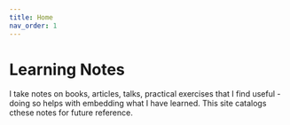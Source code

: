 ```yaml
---
title: Home
nav_order: 1
---
```

# Learning Notes

I take notes on books, articles, talks, practical exercises that I find useful - doing so helps with embedding what I have learned. This site catalogs cthese notes for future reference.
